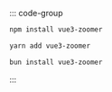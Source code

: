 ::: code-group

```bash [npm]
npm install vue3-zoomer
```

```bash [yarn]
yarn add vue3-zoomer
```

```bash [bun]
bun install vue3-zoomer
```

:::